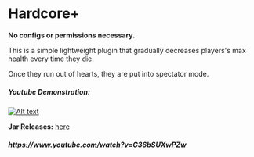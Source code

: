 # Hardcore+

<b>No configs or permissions necessary.</b>

This is a simple lightweight plugin that gradually decreases players's max health every time they die.

Once they run out of hearts, they are put into spectator mode.

##### Youtube Demonstration:
[![Alt text](https://img.youtube.com/vi/C36bSUXwPZw/0.jpg)](https://www.youtube.com/watch?v=C36bSUXwPZw)

<b>Jar Releases:</b> <a href="https://github.com/griimnak/Minecraft-HardPlus/releases">here</a>

##### https://www.youtube.com/watch?v=C36bSUXwPZw
